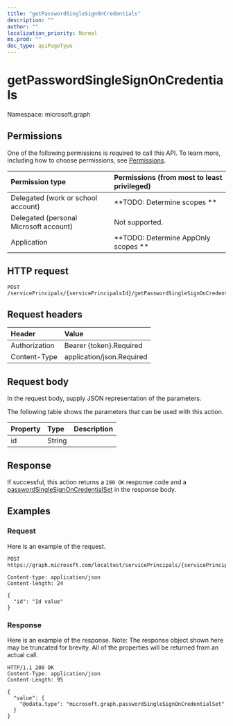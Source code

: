 ```yaml
---
title: "getPasswordSingleSignOnCredentials"
description: ""
author: ""
localization_priority: Normal
ms.prod: ""
doc_type: apiPageType
---
```


# getPasswordSingleSignOnCredentials

Namespace: microsoft.graph



## Permissions
One of the following permissions is required to call this API. To learn more, including how to choose permissions, see [Permissions](/concepts/permissions-reference.md).

|Permission type|Permissions (from most to least privileged)|
|:---|:---|
|Delegated (work or school account)|**TODO: Determine scopes **|
|Delegated (personal Microsoft account)|Not supported.|
|Application|**TODO: Determine AppOnly scopes **|

## HTTP request
<!-- {
  "blockType": "ignored"
}
-->
``` http
POST /servicePrincipals/{servicePrincipalsId}/getPasswordSingleSignOnCredentials
```

## Request headers
|Header|Value|
|:---|:---|
|Authorization|Bearer {token}.Required|
|Content-Type|application/json.Required|

## Request body
In the request body, supply JSON representation of the parameters.

The following table shows the parameters that can be used with this action.

|Property|Type|Description|
|:---|:---|:---|
|id|String||



## Response
If successful, this action returns a `200 OK` response code and a [passwordSingleSignOnCredentialSet](../resources/passwordsinglesignoncredentialset.md) in the response body.

## Examples

### Request
Here is an example of the request.
<!-- {
  "blockType": "request",
  "name": "serviceprincipal_getpasswordsinglesignoncredentials"
}
-->
``` http
POST https://graph.microsoft.com/localtest/servicePrincipals/{servicePrincipalsId}/getPasswordSingleSignOnCredentials

Content-type: application/json
Content-length: 24

{
  "id": "Id value"
}
```

### Response
Here is an example of the response. Note: The response object shown here may be truncated for brevity. All of the properties will be returned from an actual call.
<!-- {
  "blockType": "response",
  "truncated": true,
  "@odata.type": "microsoft.graph.passwordsinglesignoncredentialset"
}
-->
``` http
HTTP/1.1 200 OK
Content-Type: application/json
Content-Length: 95

{
  "value": {
    "@odata.type": "microsoft.graph.passwordSingleSignOnCredentialSet"
  }
}
```

